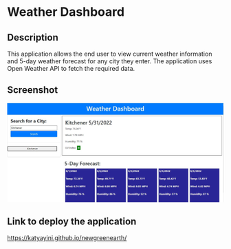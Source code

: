 # Weather Dashboard

## Description

This application allows the end user to view current weather information and 5-day weather forecast for any city they enter. The application uses Open Weather API to fetch the required data.

## Screenshot

![](assets/WeatherDashboard.JPG)


## Link to deploy the application

https://katyayini.github.io/newgreenearth/
